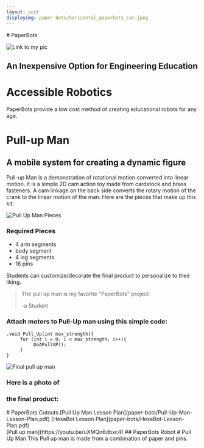 ```yaml
---
layout: post
displayimg: paper-bots/horizontal_paperbots_car.jpeg
---
```


<div class="site_title" markdown="1">
# PaperBots
</div>

<div class="image_text_overlay" markdown="1">

![Link to my pic](paper-bots/headimagerobot.jpg)
## An Inexpensive Option for Engineering Education
# Accessible Robotics
PaperBots provide a low cost method of
creating educational robots for any age.
</div>

<div class="free_write" markdown="1">

# Pull-up Man
## A mobile system for creating a dynamic figure

Pull-up Man is a demonstration of rotational motion converted into linear motion.  It is a simple 2D cam action toy made from cardstock and brass fasteners.  A cam linkage on the back side converts the rotary motion of the crank to the linear motion of the man.  Here are the pieces that make up this kit:

![Pull Up Man Pieces](paper-bots/pull-up-pieces.jpeg)

### Required Pieces

- 4 arm segments
- body segment
- 4 leg segments
- 16 pins

 Students can customize/decorate the final product to personalize to their liking.

> The pull up man is my favorite "PaperBots" project
>
> -a Student


### Attach motors to Pull-Up man using this simple code:
```
.void Pull_Up(int max_strength){
     for (int i = 0; i < max_strength; i++){
          DoAPullUP();
     }
}

```

![Final pull up man](paper-bots/pullup-man-assembled.jpeg)

### Here is a photo of
### the final product:

</div>

<div class="pdf" markdown="1">
# PaperBots Cutouts
[Pull Up Man Lesson Plan](paper-bots/Pull-Up-Man-Lesson-Plan.pdf)
[HexaBot Lesson Plan](paper-bots/HexaBot-Lesson-Plan.pdf)
</div>

<div class="video_text_overlay" markdown="1">
[Pull up man](https://youtu.be/uXMQn6dbxc4)
## PaperBots Robot
# Pull Up Man
This Pull up man is made from a combination of paper and pins.
</div>
